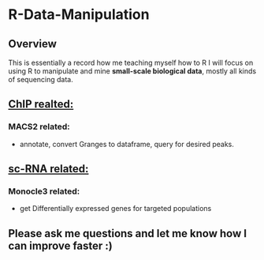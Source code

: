 # R-Data-Manipulation
## Overview
This is essentially a record how me teaching myself how to R
I will focus on using R to manipulate and mine **small-scale biological data**, mostly all kinds of sequencing data.

## [ChIP realted:](https://github.com/AYYYang/R-Data-Manipulation/tree/master/MACS2/peaks2excel)
### MACS2 related: 
* annotate, convert Granges to dataframe, query for desired peaks.

## [sc-RNA related:](https://github.com/AYYYang/R-Data-Manipulation/tree/master/Monocle3_DE)
### Monocle3 related:
* get Differentially expressed genes for targeted populations
## Please ask me questions and let me know how I can improve faster :)
